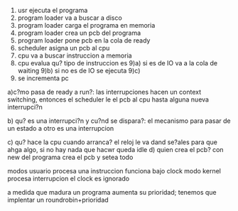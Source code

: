 1) usr ejecuta el programa
2) program loader va a buscar a disco 
3) program loader carga el programa en memoria
4) program loader crea un pcb del programa
5) program loader pone pcb en la cola de ready
6) scheduler asigna un pcb al cpu
7) cpu va a buscar instruccion a memoria
8) cpu evalua qu? tipo de instruccion es
9)a) si es de IO va a la cola de waiting
9)b) si no es de IO se ejecuta
9)c)
10) se incrementa pc


a)c?mo pasa de ready a run?:
	las interrupciones hacen un context switching, entonces el scheduler le el pcb al cpu hasta alguna nueva interrupci?n

b) qu? es una interrupci?n y cu?nd se dispara?:
	el mecanismo para pasar de un estado a otro es una interrupcion


c) qu? hace la cpu cuando arranca?
	el reloj le va dand se?ales para que ahga algo, si no hay nada que hacwr queda idle
d) quien crea el pcb?
	con new  del programa  crea el pcb y setea todo

modos usuario procesa una instruccion funciona bajo clock
modo kernel procesa interrupcion el clock es ignorado

a medida que madura un programa aumenta su prioridad; tenemos que implentar un roundrobin+prioridad

  



